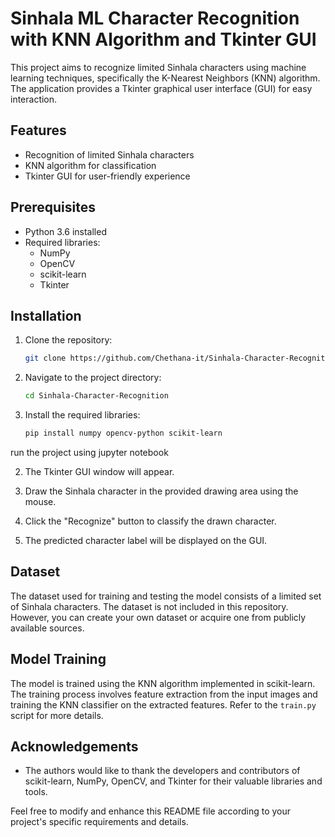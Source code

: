 # Sinhala ML Character Recognition with KNN Algorithm and Tkinter GUI

This project aims to recognize limited Sinhala characters using machine learning techniques, specifically the K-Nearest Neighbors (KNN) algorithm. The application provides a Tkinter graphical user interface (GUI) for easy interaction.

## Features

- Recognition of limited Sinhala characters
- KNN algorithm for classification
- Tkinter GUI for user-friendly experience

## Prerequisites

- Python 3.6 installed
- Required libraries:
  - NumPy
  - OpenCV
  - scikit-learn
  - Tkinter

## Installation

1. Clone the repository:

   ```bash
   git clone https://github.com/Chethana-it/Sinhala-Character-Recognition.git
   ```

2. Navigate to the project directory:

   ```bash
   cd Sinhala-Character-Recognition
   ```

3. Install the required libraries:

   ```bash
   pip install numpy opencv-python scikit-learn
   ```
run the project using jupyter notebook

2. The Tkinter GUI window will appear.

3. Draw the Sinhala character in the provided drawing area using the mouse.

4. Click the "Recognize" button to classify the drawn character.

5. The predicted character label will be displayed on the GUI.

## Dataset

The dataset used for training and testing the model consists of a limited set of Sinhala characters. The dataset is not included in this repository. However, you can create your own dataset or acquire one from publicly available sources.

## Model Training

The model is trained using the KNN algorithm implemented in scikit-learn. The training process involves feature extraction from the input images and training the KNN classifier on the extracted features. Refer to the `train.py` script for more details.


## Acknowledgements

- The authors would like to thank the developers and contributors of scikit-learn, NumPy, OpenCV, and Tkinter for their valuable libraries and tools.

Feel free to modify and enhance this README file according to your project's specific requirements and details.

